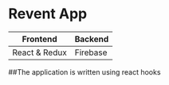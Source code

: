 # Revent App

| Frontend      | Backend |
| ----------- | ----------- |
| React & Redux      |  Firebase      |

##The application is written using react hooks



